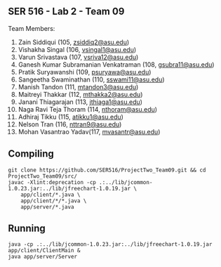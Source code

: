 ## SER 516 - Lab 2 - Team 09

Team Members:
1. Zain Siddiqui (105, zsiddiq2@asu.edu)
2. Vishakha Singal (106, vsingal1@asu.edu)
3. Varun Srivastava (107, vsriva12@asu.edu)
4. Ganesh Kumar Subramanian Venkatraman (108, gsubra11@asu.edu)
5. Pratik Suryawanshi (109, psuryawa@asu.edu)
6. Sangeetha Swaminathan (110, sswami11@asu.edu)
7. Manish Tandon (111, mtandon3@asu.edu)
8. Maitreyi Thakkar (112, mthakka2@asu.edu) 
9. Janani Thiagarajan (113, jthiaga1@asu.edu)
10. Naga Ravi Teja Thoram (114, nthoram@asu.edu)
11. Adhiraj Tikku (115, atikku1@asu.edu)
12. Nelson Tran (116, nttran9@asu.edu)
13. Mohan Vasantrao Yadav(117, mvasantr@asu.edu)

## Compiling

```
git clone https://github.com/SER516/ProjectTwo_Team09.git && cd ProjectTwo_Team09/src/
javac -Xlint:deprecation -cp .:../lib/jcommon-1.0.23.jar:../lib/jfreechart-1.0.19.jar \
    app/client/*.java \
    app/client/*/*.java \
    app/server/*.java
```

## Running

```
java -cp .:../lib/jcommon-1.0.23.jar:../lib/jfreechart-1.0.19.jar app/client/ClientMain &
java app/server/Server 
```
